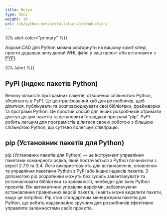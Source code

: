 ```yaml
---
title: Вступ
type: docs
weight: 10
url: /uk/python-net/installation/introduction/
---
```


{{% alert color="primary" %}}

Aspose.CAD для Python можна розгорнути на вашому комп'ютері, просто додавши випущений WHL файл у ваш проєкт або встановити з [PYPI](https://pypi.org/project/aspose-cad/).

{{% /alert %}}

## PyPI (Індекс пакетів Python)

Велику кількість програмних пакетів, створених спільнотою Python, зберігають в PyPI. Це централізований хаб для розробників, щоб ділитися, публікувати та розповсюджувати свої бібліотеки, фреймворки та програми Python. Це простий спосіб для інших розробників отримати доступ до цих пакетів та встановити їх завдяки програмі "pip". PyPI робить легшим для програмістів ділитися своєю роботою з більшою спільнотою Python, що суттєво полегшує співпрацю.

## pip (Установник пакетів для Python)

pip (Установник пакетів для Python) — це інструмент управління пакетами командного рядка, який постачається з Python починаючи з версії 2.7.9 та 3.4. Його використовують для встановлення, оновлення та управління пакетами Python з PyPI або інших індексів пакетів. З допомогою pip розробники можуть без зусиль завантажувати та встановлювати бібліотеки та залежності, необхідні для їхніх Python проєктів. Він автоматично управляє версіями, забезпечуючи встановлення правильних версій пакетів, і навіть може видалити пакети, якщо це потрібно. Pip став стандартним менеджером пакетів для Python, що робить надзвичайно зручним для розробників ефективно управляти залежностями своїх проєктів.
